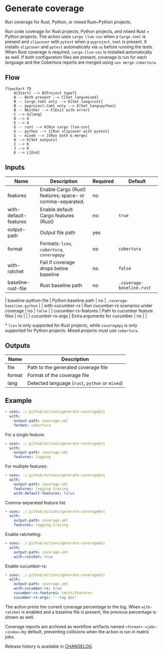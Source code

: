 # Generate coverage

Run coverage for Rust, Python, or mixed Rust+Python projects.

Run code coverage for Rust projects, Python projects, and mixed Rust + Python
projects. The action uses `cargo llvm-cov` when a `Cargo.toml` is present and
`slipcover` with `pytest` when a `pyproject.toml` is present. It installs
`slipcover` and `pytest` automatically via `uv` before running the tests. When
Rust coverage is required, `cargo-llvm-cov` is installed automatically as well.
If both configuration files are present, coverage is run for each language and
the Cobertura reports are merged using `uvx merge-cobertura`.

## Flow

```mermaid
flowchart TD
    A[Start] --> B{Project type?}
    B -- Both present --> C[Set lang=mixed]
    B -- Cargo.toml only --> D[Set lang=rust]
    B -- pyproject.toml only --> E[Set lang=python]
    B -- Neither --> F[Exit with error]
    C --> G{lang}
    D --> G
    E --> G
    G -- rust --> H[Run cargo llvm-cov]
    G -- python --> I[Run slipcover with pytest]
    G -- mixed --> J[Run both & merge]
    H --> K[Set outputs]
    I --> K
    J --> K
    K --> L[End]
```

## Inputs

| Name | Description | Required | Default |
| --- | --- | --- | --- |
| features | Enable Cargo (Rust) features; space- or comma-separated. | no | |
| with-default-features | Enable default Cargo features (Rust) | no | `true` |
| output-path | Output file path | yes | |
| format | Formats: `lcov`*, `cobertura`, `coveragepy`* | no | `cobertura` |
| with-ratchet | Fail if coverage drops below baseline | no | `false` |
| baseline-rust-file | Rust baseline path | no | `.coverage-baseline.rust` |
<!-- markdownlint-disable-next-line MD013 -->
| baseline-python-file | Python baseline path | no | `.coverage-baseline.python` |
| with-cucumber-rs | Run cucumber-rs scenarios under coverage | no | `false` |
| cucumber-rs-features | Path to cucumber feature files | no | |
| cucumber-rs-args | Extra arguments for cucumber | no | |

\* `lcov` is only supported for Rust projects, while `coveragepy` is only
supported for Python projects. Mixed projects must use `cobertura`.

## Outputs

| Name   | Description                                     |
| ------ | ----------------------------------------------- |
| file   | Path to the generated coverage file             |
| format | Format of the coverage file                     |
| lang   | Detected language (`rust`, `python` or `mixed`) |

## Example

```yaml
- uses: ./.github/actions/generate-coverage@v1
  with:
    output-path: coverage.xml
    format: cobertura
```

For a single feature:

```yaml
- uses: ./.github/actions/generate-coverage@v1
  with:
    output-path: coverage.xml
    features: logging
```

For multiple features:

```yaml
- uses: ./.github/actions/generate-coverage@v1
  with:
    output-path: coverage.xml
    features: logging tracing
    with-default-features: false
```

Comma-separated feature list:

```yaml
- uses: ./.github/actions/generate-coverage@v1
  with:
    output-path: coverage.xml
    features: logging,tracing
```

Enable ratcheting:

```yaml
- uses: ./.github/actions/generate-coverage@v1
  with:
    output-path: coverage.xml
    with-ratchet: true
```

Enable cucumber-rs:

```yaml
- uses: ./.github/actions/generate-coverage@v1
  with:
    output-path: coverage.xml
    with-cucumber-rs: true
    cucumber-rs-features: tests/features
    cucumber-rs-args: "--tag @ui"
```

The action prints the current coverage percentage to the log. When
``with-ratchet`` is enabled and a baseline file is present, the previous
percentage is shown as well.

Coverage reports are archived as workflow artifacts named
``<format>-<job>-<index>`` by default, preventing collisions when the action is
run in matrix jobs.

Release history is available in [CHANGELOG](CHANGELOG.md).
